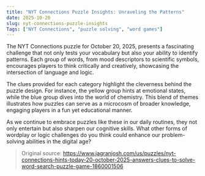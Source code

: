 ```yaml
---
title: "NYT Connections Puzzle Insights: Unraveling the Patterns"
date: 2025-10-20
slug: nyt-connections-puzzle-insights
Tags: ["NYT Connections", "puzzle solving", "word games"]
---
```

The NYT Connections puzzle for October 20, 2025, presents a fascinating challenge that not only tests your vocabulary but also your ability to identify patterns. Each group of words, from mood descriptors to scientific symbols, encourages players to think critically and creatively, showcasing the intersection of language and logic.

The clues provided for each category highlight the cleverness behind the puzzle design. For instance, the yellow group hints at emotional states, while the blue group dives into the world of chemistry. This blend of themes illustrates how puzzles can serve as a microcosm of broader knowledge, engaging players in a fun yet educational manner.

As we continue to embrace puzzles like these in our daily routines, they not only entertain but also sharpen our cognitive skills. What other forms of wordplay or logic challenges do you think could enhance our problem-solving abilities in the digital age?
> Original source: https://www.jagranjosh.com/us/puzzles/nyt-connections-hints-today-20-october-2025-answers-clues-to-solve-word-search-puzzle-game-1860001506